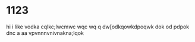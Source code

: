 # 1123
hi i like vodka
cqlkc;lwcmwc
wqc
wq q
  dw[odkqowkdpoqwk
  dok
  od
  pdpok
  dnc
  a
  aa
  vpvnnnvnivnakna;lqok
